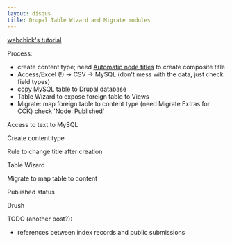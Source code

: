 ```yaml
---
layout: disqus
title: Drupal Table Wizard and Migrate modules
---
```


[webchick's tutorial](http://www.lullabot.com/articles/drupal-data-imports-migrate-and-table-wizard)

Process:

* create content type; need [Automatic node titles](http://drupal.org/project/auto_nodetitle) to create composite title
* Access/Excel (!) -> CSV -> MySQL (don't mess with the data, just check field types)
* copy MySQL table to Drupal database
* Table Wizard to expose foreign table to Views
* Migrate: map foreign table to content type (need Migrate Extras for CCK) check 'Node: Published'


Access to text to MySQL

Create content type

Rule to change title after creation

Table Wizard

Migrate to map table to content

Published status

Drush



TODO (another post?):

* references between index records and public submissions
